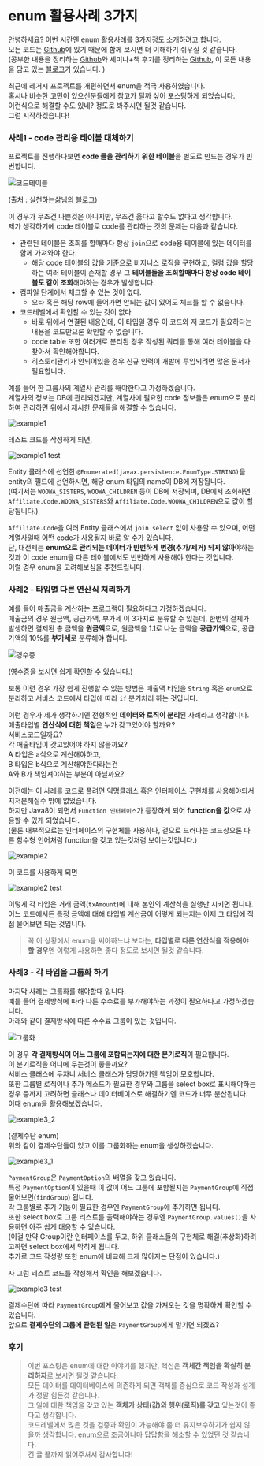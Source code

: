 # enum 활용사례 3가지
안녕하세요? 이번 시간엔 enum 활용사례를 3가지정도 소개하려고 합니다.  
모든 코드는 [Github](https://github.com/jojoldu/blog-code/tree/master/enum-uses)에 있기 때문에 함께 보시면 더 이해하기 쉬우실 것 같습니다.  
(공부한 내용을 정리하는 [Github](https://github.com/jojoldu/blog-code)와 세미나+책 후기를 정리하는 [Github](https://github.com/jojoldu/review), 이 모든 내용을 담고 있는 [블로그](http://jojoldu.tistory.com/)가 있습니다. )<br/>
  
최근에 레거시 프로젝트를 개편하면서 enum을 적극 사용하였습니다.  
혹시나 비슷한 고민이 있으신분들에게 참고가 될까 싶어 포스팅하게 되었습니다.  
이런식으로 해결할 수도 있네? 정도로 봐주시면 될것 같습니다.  
그럼 시작하겠습니다!   
  
### 사례1 - code 관리용 테이블 대체하기
프로젝트를 진행하다보면 **code 들을 관리하기 위한 테이블**을 별도로 만드는 경우가 빈번합니다.  

![코드테이블](./images/코드테이블.png)

(출처 : [실천하는삶님의 블로그](http://blog.daum.net/_blog/BlogTypeView.do?blogid=0dzBb&articleno=14&_bloghome_menu=recentthumb&totalcnt=17))  

이 경우가 무조건 나쁜것은 아니지만, 무조건 옳다고 할수도 없다고 생각합니다.  
제가 생각하기에 code 테이블로 code를 관리하는 것의 문제는 다음과 같습니다.  

* 관련된 테이블은 조회를 할때마다 항상 ```join```으로 code용 테이블에 있는 데이터를 함께 가져와야 한다.
  * 해당 code 테이블의 값을 기준으로 비지니스 로직을 구현하고, 컬럼 값을 할당하는 여러 테이블이 존재할 경우 그 **테이블들을 조회할때마다 항상 code 테이블도 같이 조회**해야하는 경우가 발생합니다.
* 컴파일 단계에서 체크할 수 있는 것이 없다.
  * 오타 혹은 해당 row에 들어가면 안되는 값이 있어도 체크를 할 수 없습니다.
* 코드레벨에서 확인할 수 있는 것이 없다.
  * 바로 위에서 연결된 내용인데, 이 타입일 경우 이 코드와 저 코드가 필요하다는 내용을 코드만으론 확인할 수 없습니다.
  * code table 또한 여러개로 분리된 경우 작성된 쿼리를 통해 여러 테이블을 다 찾아서 확인해야합니다.
  * 히스토리관리가 안되어있을 경우 신규 인력이 개발에 투입되려면 많은 문서가 필요합니다.

예를 들어 한 그룹사의 계열사 관리를 해야한다고 가정하겠습니다.  
계열사의 정보는 DB에 관리되겠지만, 계열사에 필요한 code 정보들은 enum으로 분리하여 관리하면 위에서 제시한 문제들을 해결할 수 있습니다.  

![example1](./images/example1.png)

테스트 코드를 작성하게 되면, 

![example1 test](./images/example1_test.png)

Entity 클래스에 선언한 ```@Enumerated(javax.persistence.EnumType.STRING)```을 entity의 필드에 선언하시면, 해당 enum 타입의 name이 DB에 저장됩니다.  
(여기서는 ```WOOWA_SISTERS```, ```WOOWA_CHILDREN``` 등이 DB에 저장되며, DB에서 조회하면 ```Affiliate.Code.WOOWA_SISTERS```와 ```Affiliate.Code.WOOWA_CHILDREN```으로 값이 할당됩니다.)  
  
```Affiliate.Code```을 여러 Entity 클래스에서 ```join select``` 없이 사용할 수 있으며, 어떤 계열사일때 어떤 code가 사용될지 바로 알 수가 있습니다.  
단, 대전제는 **enum으로 관리되는 데이터가 빈번하게 변경(추가/제거) 되지 않아야**하는 것과 이 code enum을 다른 테이블에서도 빈번하게 사용해야 한다는 것입니다.   
이럴 경우 enum을 고려해보심을 추천드립니다.   

### 사례2 - 타입별 다른 연산식 처리하기
예를 들어 매출금을 계산하는 프로그램이 필요하다고 가정하겠습니다.  
매출금의 경우 원금액, 공급가액, 부가세 이 3가지로 분류할 수 있는데, 한번의 결제가 발생하면 결제된 총 금액을 **원금액**으로, 원금액을 1.1로 나눈 금액을 **공급가액**으로, 공급가액의 10%를 **부가세**로 분류해야 합니다.   

![영수증](./images/영수증.png)

(영수증을 보시면 쉽게 확인할 수 있습니다.)  

보통 이런 경우 가장 쉽게 진행할 수 있는 방법은 매출액 타입을 ```String``` 혹은 ```enum```으로 분리하고 서비스 코드에서 타입에 따라 ```if``` 분기처리 하는 것입니다.  
  
이런 경우가 제가 생각하기엔 전형적인 **데이터와 로직이 분리**된 사례라고 생각합니다.  
매출타입별 **연산식에 대한 책임**은 누가 갖고있어야 할까요?  
서비스코드일까요?  
각 매출타입이 갖고있어야 하지 않을까요?  
A 타입은 a식으로 계산해야하고,  
B 타입은 b식으로 계산해야한다라는건  
A와 B가 책임져야하는 부분이 아닐까요?  
  
이전에는 이 사례를 코드로 풀려면 익명클래스 혹은 인터페이스 구현체를 사용해야되서 지저분해질수 밖에 없었습니다.  
하지만 Java8이 되면서 ```Function 인터페이스```가 등장하게 되어 **function을 값**으로 사용할 수 있게 되었습니다.  
(물론 내부적으로는 인터페이스의 구현체를 사용하나, 겉으로 드러나는 코드상으론 다른 함수형 언어처럼 function을 갖고 있는것처럼 보이는것입니다.)  

![example2](./images/example2.png)

이 코드를 사용하게 되면  

![example2 test](./images/example2_test.png)

이렇게 각 타입은 거래 금액(```txAmount```)에 대해 본인의 계산식을 실행만 시키면 됩니다.  
어느 코드에서든 특정 금액에 대해 타입별 계산금이 어떻게 되는지는 이제 그 타입에 직접 물어보면 되는 것입니다.  

> 꼭 이 상황에서 enum을 써야하느냐 보다는, **타입별로 다른 연산식을 적용해야 할 경우**엔 이렇게 사용하면 좋다 정도로 보시면 될것 같습니다.  

### 사례3 - 각 타입을 그룹화 하기
마지막 사례는 그룹화를 해야할때 입니다.  
예를 들어 결제방식에 따라 다른 수수료를 부가해야하는 과정이 필요하다고 가정하겠습니다.  
아래와 같이 결제방식에 따른 수수료 그룹이 있는 것입니다.  

![그룹화](./images/그룹화.png)

이 경우 **각 결제방식이 어느 그룹에 포함되는지에 대한 분기로직**이 필요합니다.  
이 분기로직을 어디에 두는것이 좋을까요?   
서비스 클래스에 두자니 서비스 클래스가 담당하기엔 책임이 모호합니다.  
또한 그룹별 로직이나 추가 메소드가 필요한 경우와 그룹을 select box로 표시해야하는 경우 등까지 고려하면 클래스나 데이터베이스로 해결하기엔 코드가 너무 분산됩니다.  
이때 enum을 활용해보겠습니다.  

![example3_2](./images/example3_2.png)

(결제수단 enum)  
위와 같이 결제수단들이 있고 이를 그룹화하는 enum을 생성하겠습니다.  

![example3_1](./images/example3_1.png)

```PaymentGroup```은 ```PaymentOption```의 배열을 갖고 있습니다.  
특정 ```PaymentOption```이 있을때 이 값이 어느 그룹에 포함될지는 ```PaymentGroup```에 직접 물어보면(```findGroup```) 됩니다.  
각 그룹별로 추가 기능이 필요한 경우엔 ```PaymentGroup```에 추가하면 됩니다.  
또한 select box로 그룹 리스트를 출력해야하는 경우엔 ```PaymentGroup.values()```을 사용하면 아주 쉽게 대응할 수 있습니다.  
(이걸 만약 Group이란 인터페이스를 두고, 하위 클래스들의 구현체로 해결(추상화)하려고하면 select box에서 막히게 됩니다.  
추가로 코드 작성량 또한 enum에 비교해 크게 많아지는 단점이 있습니다.)  
  
자 그럼 테스트 코드를 작성해서 확인을 해보겠습니다.  

![example3 test](./images/example3_test.png)

결제수단에 따라 ```PaymentGroup```에게 물어보고 값을 가져오는 것을 명확하게 확인할 수 있습니다.  
앞으로 **결제수단의 그룹에 관련된 일**은 ```PaymentGroup```에게 맡기면 되겠죠?  

### 후기

> 이번 포스팅은 enum에 대한 이야기를 했지만, 핵심은 **객체간 책임을 확실히 분리하자**로 보시면 될것 같습니다.  
모든 데이터를 데이터베이스에 의존하게 되면 객체를 중심으로 코드 작성과 설계가 정말 힘든것 같습니다.  
그 일에 대한 책임을 갖고 있는 **객체가 상태(값)와 행위(로직)를 갖고** 있는것이 좋다고 생각합니다.  
코드레벨에서 많은 것을 검증과 확인이 가능해야 좀 더 유지보수하기가 쉽지 않을까 생각합니다.
enum으로 조금이나마 답답함을 해소할 수 있었던 것 같습니다.  
긴 글 끝까지 읽어주셔서 감사합니다!  